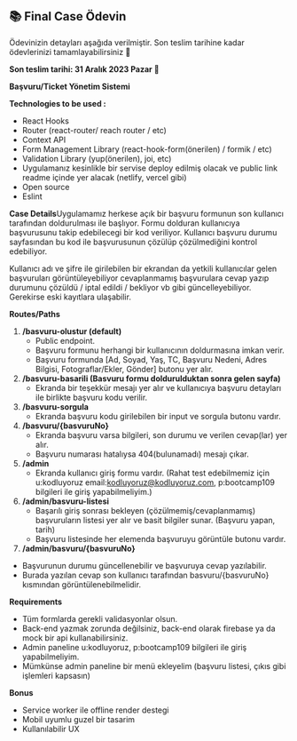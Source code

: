## 📚 Final Case Ödevin

Ödevinizin detayları aşağıda verilmiştir. Son teslim tarihine kadar ödevlerinizi tamamlayabilirsiniz 💪

**Son teslim tarihi: 31 Aralık 2023 Pazar 🙌**

**Başvuru/Ticket Yönetim Sistemi**

**Technologies to be used :**

- React Hooks
- Router (react-router/ reach router / etc)
- Context API
- Form Management Library (react-hook-form(önerilen) / formik / etc)
- Validation Library (yup(önerilen), joi, etc)
- Uygulamanız kesinlikle bir servise deploy edilmiş olacak ve public link readme içinde yer alacak (netlify, vercel gibi)
- Open source
- Eslint

**Case Details**Uygulamamız herkese açık bir başvuru formunun son kullanıcı tarafından doldurulması ile başlıyor. Formu dolduran kullanıcıya başvurusunu takip edebilecegi bir kod veriliyor. Kullanıcı başvuru durumu sayfasından bu kod ile başvurusunun çözülüp çözülmediğini kontrol edebiliyor.

Kullanıcı adı ve şifre ile girilebilen bir ekrandan da yetkili kullanıcılar gelen başvuruları görüntüleyebiliyor cevaplanmamış başvurulara cevap yazıp durumunu çözüldü / iptal edildi / bekliyor vb gibi güncelleyebiliyor. Gerekirse eski kayıtlara ulaşabilir.

**Routes/Paths**

1. **/basvuru-olustur (default)**
   - Public endpoint.
   - Başvuru formunu herhangi bir kullanıcının doldurmasına imkan verir.
   - Başvuru formunda [Ad, Soyad, Yaş, TC, Başvuru Nedeni, Adres Bilgisi, Fotograflar/Ekler, Gönder] butonu yer alır.
2. **/basvuru-basarili (Basvuru formu doldurulduktan sonra gelen sayfa)**
   - Ekranda bir teşekkür mesajı yer alır ve kullanıcıya başvuru detayları ile birlikte başvuru kodu verilir.
3. **/basvuru-sorgula**
   - Ekranda başvuru kodu girilebilen bir input ve sorgula butonu vardır.
4. **/basvuru/{basvuruNo}**
   - Ekranda başvuru varsa bilgileri, son durumu ve verilen cevap(lar) yer alır.
   - Başvuru numarası hatalıysa 404(bulunamadı) mesajı çıkar.
5. **/admin**
   - Ekranda kullanıcı giriş formu vardır. (Rahat test edebilmemiz için u:kodluyoruz email:kodluyoruz@kodluyoruz.com, p:bootcamp109 bilgileri ile giriş yapabilmeliyim.)
6. **/admin/basvuru-listesi**
   - Başarılı giriş sonrası bekleyen (çözülmemiş/cevaplanmamış) başvuruların listesi yer alır ve basit bilgiler sunar. (Başvuru yapan, tarih)
   - Başvuru listesinde her elemenda başvuruyu görüntüle butonu vardır.
7. **/admin/basvuru/{basvuruNo}**

- Başvurunun durumu güncellenebilir ve başvuruya cevap yazılabilir.
- Burada yazılan cevap son kullanıcı tarafından basvuru/{basvuruNo} kısmından görüntülenebilmelidir.

**Requirements**

- Tüm formlarda gerekli validasyonlar olsun.
- Back-end yazmak zorunda değilsiniz, back-end olarak firebase ya da mock bir api kullanabilirsiniz.
- Admin paneline u:kodluyoruz, p:bootcamp109 bilgileri ile giriş yapabilmeliyim.
- Mümkünse admin paneline bir menü ekleyelim (başvuru listesi, çıkıs gibi işlemleri kapsasın)

**Bonus**

- Service worker ile offline render destegi
- Mobil uyumlu guzel bir tasarim
- Kullanılabilir UX
